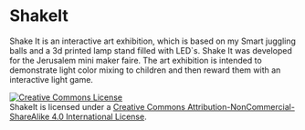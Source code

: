 # ShakeIt
Shake It is an interactive art exhibition, which is based on my Smart juggling balls and a 3d printed lamp stand filled with LED`s. Shake It was developed for the Jerusalem mini maker faire. The art exhibition is intended to demonstrate light color mixing to children and then reward them with an interactive light game. 

<a rel="license" href="http://creativecommons.org/licenses/by-nc-sa/4.0/"><img alt="Creative Commons License" style="border-width:0" src="https://i.creativecommons.org/l/by-nc-sa/4.0/88x31.png" /></a><br /><span xmlns:dct="http://purl.org/dc/terms/" property="dct:title">ShakeIt</span> is licensed under a <a rel="license" href="http://creativecommons.org/licenses/by-nc-sa/4.0/">Creative Commons Attribution-NonCommercial-ShareAlike 4.0 International License</a>.
